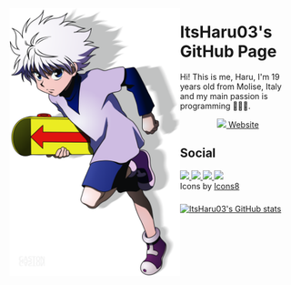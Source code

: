 <img align="left" src="https://github.com/ItsHaru03/ItsHaru03/blob/main/haru.png" alt=""  width="300px"></a>
# ItsHaru03's GitHub Page


Hi! This is me, Haru, I'm 19 years old from Molise, Italy and my main passion is programming 🧑🏻‍💻.

 <p align="center">
    <a href="https://itsharu03.github.io"><img width="25px" src="https://img.icons8.com/fluency/512/github.png"/> Website</a>
 <h2>Social</h2>
    <a href="https://t.me/ItsHaru03">
      <img width="25px" src="https://img.icons8.com/fluency/512/telegram-app.png"/>
    </a>
    <a href="https://discordapp.com/users/588721950734680104">
      <img width="25px" src="https://img.icons8.com/color/512/discord--v2.png"/>
    </a>
    <a href="https://twitter.com/ItsHaru03">
      <img width="25px" src="https://img.icons8.com/fluency/512/twitter.png"/>
    <a href="https://instagram.com/ItsHaru03">
      <img width="25px" src="https://img.icons8.com/fluency/512/instagram-new.png"/>
    </a>
 <br>
 Icons by <a href="https://icons8.it/">Icons8</a>
  </p>
</h1>

### 

[![ItsHaru03's GitHub stats](https://github-readme-stats.vercel.app/api?username=ItsHaru03&theme=dark)](https://github.com/anuraghazra/github-readme-stats)
